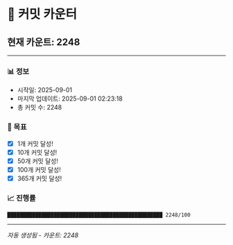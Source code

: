 # 🔢 커밋 카운터

## 현재 카운트: 2248

---

### 📊 정보
- 시작일: 2025-09-01
- 마지막 업데이트: 2025-09-01 02:23:18
- 총 커밋 수: 2248

### 🎯 목표
- [x] 1개 커밋 달성!
- [x] 10개 커밋 달성!
- [x] 50개 커밋 달성!
- [x] 100개 커밋 달성!
- [x] 365개 커밋 달성!

### 📈 진행률
```
██████████████████████████████████████████████████ 2248/100
```

---
*자동 생성됨 - 카운트: 2248*
